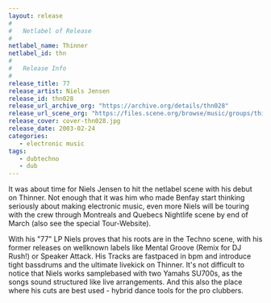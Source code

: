 ```yaml
---
layout: release
#
#   Netlabel of Release
#
netlabel_name: Thinner
netlabel_id: thn
#
#   Release Info
#
release_title: 77
release_artist: Niels Jensen
release_id: thn028
release_url_archive_org: "https://archive.org/details/thn028"
release_url_scene_org: "https://files.scene.org/browse/music/groups/thinner/zip/"
release_cover: cover-thn028.jpg
release_date: 2003-02-24
categories:
   - electronic music
tags:
   - dubtechno
   - dub
---
```

It was about time for Niels Jensen to hit the netlabel scene with his debut on Thinner. Not enough that it was him who made Benfay start thinking seriously about making electronic music, even more Niels will be touring with the crew through Montreals and Quebecs Nightlife scene by end of March (also see the special Tour-Website).

With his "77" LP Niels proves that his roots are in the Techno scene, with his former releases on wellknown labels like Mental Groove (Remix for DJ Rush!) or Speaker Attack. His Tracks are fastpaced in bpm and introduce tight bassdrums and the ultimate livekick on Thinner. It's not difficult to notice that Niels works samplebased with two Yamahs SU700s, as the songs sound structured like live arrangements. And this also the place where his cuts are best used - hybrid dance tools for the pro clubbers.